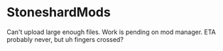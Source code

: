 # StoneshardMods
Can't upload large enough files. Work is pending on mod manager. ETA probably never, but uh fingers crossed?
